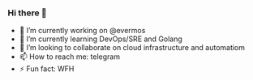 ### Hi there 👋

- 🔭 I’m currently working on @evermos
- 🌱 I’m currently learning DevOps/SRE and Golang
- 👯 I’m looking to collaborate on cloud infrastructure and automatiom
- 📫 How to reach me: telegram
- ⚡ Fun fact: WFH

<!--
**sandyverden/sandyverden** is a ✨ _special_ ✨ repository because its `README.md` (this file) appears on your GitHub profile.

Here are some ideas to get you started:

- 🔭 I’m currently working on @evermos
- 🌱 I’m currently learning ...
- 👯 I’m looking to collaborate on ...
- 🤔 I’m looking for help with ...
- 💬 Ask me about ...
- 📫 How to reach me: ...
- 😄 Pronouns: ...
- ⚡ Fun fact: ...
-->
